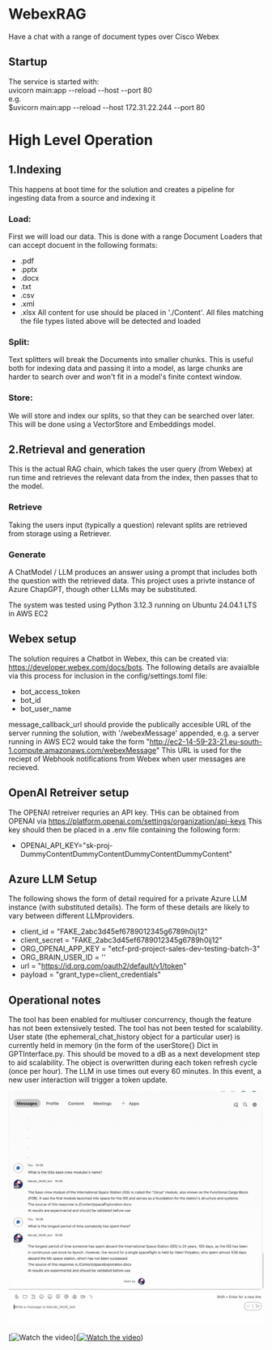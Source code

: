 # WebexRAG
Have a chat with a range of document types over Cisco Webex
## Startup
The service is started with:  
uvicorn main:app --reload --host <IP> --port 80  
e.g.  
$uvicorn main:app --reload --host 172.31.22.244 --port 80

# High Level Operation
## 1.Indexing 
This happens at boot time for the solution and creates a pipeline for ingesting data from a source and indexing it
### Load: 
First we will load our data. This is done with a range Document Loaders that can accept docuent in the following formats:
- .pdf
- .pptx
- .docx
- .txt
- .csv
- .xml
- .xlsx
All content for use should be placed in './Content'. All files matching the file types listed above will be detected and loaded
### Split: 
Text splitters will break the Documents into smaller chunks. This is useful both for indexing data and passing it into a model, as large chunks are harder to search over and won't fit in a model's finite context window.
### Store: 
We will store and index our splits, so that they can be searched over later. This will be done using a VectorStore and Embeddings model.

## 2.Retrieval and generation
This is the actual RAG chain, which takes the user query (from Webex) at run time and retrieves the relevant data from the index, then passes that to the model.
### Retrieve
Taking the users input (typically a question) relevant splits are retrieved from storage using a Retriever.
### Generate
A ChatModel / LLM produces an answer using a prompt that includes both the question with the retrieved data. This project uses a privte instance of Azure ChapGPT, though other LLMs may be substituted.

The system was tested using Python 3.12.3 running on Ubuntu 24.04.1 LTS in AWS EC2

## Webex setup
The solution requires a Chatbot in Webex, this can be created via: https://developer.webex.com/docs/bots. The following details are avaialble via this process for inclusion in the config/settings.toml file:

- bot_access_token       
- bot_id                   
- bot_user_name     

message_callback_url should provide the publically accesible URL of the server running the solution, with '/webexMessage' appended, e.g. a server running in AWS EC2 would take the form
"http://ec2-14-59-23-21.eu-south-1.compute.amazonaws.com/webexMessage"
This URL is used for the reciept of Webhook notifications from Webex when user messages are recieved.

## OpenAI Retreiver setup

The OPENAI retreiver requries an API key. THis can be obtained from OPENAI via https://platform.openai.com/settings/organization/api-keys
This key should then be placed in a .env file containing the following form:
- OPENAI_API_KEY="sk-proj-DummyContentDummyContentDummyContentDummyContent"

## Azure LLM Setup

The following shows the form of detail required for a private Azure LLM instance (with substituted details). The form of these details are likely to vary between different LLMproviders.

- client_id                   = "FAKE_2abc3d45ef6789012345g6789h0ij12"
- client_secret               = "FAKE_2abc3d45ef6789012345g6789h0ij12"
- ORG_OPENAI_APP_KEY 	        = "etcf-prd-project-sales-dev-testing-batch-3"
- ORG_BRAIN_USER_ID           = ''
- url                         = "https://id.org.com/oauth2/default/v1/token"
- payload                     = "grant_type=client_credentials"

## Operational notes

The tool has been enabled for multiuser concurrency, though the feature has not been extensively tested.
The tool has not been tested for scalability.
User state (the ephemeral_chat_history object for a particular user) is currently held in memory (in the form of the userStore{} Dict in GPTInterface.py. This should be moved to a dB as a next development step to aid scalability. The object is overwritten during each token refresh cycle (once per hour).
The LLM in use times out every 60 minutes. In this event, a new user interaction will trigger a token update.


[![Watch the video](Cover.png)](https://www.youtube.com/watch?v=5Ja8w9jyskc)

[![Watch the video](https://img.youtube.com/vi/T-D1KVIuvjA/maxresdefault.jpg)]([![Watch the video](https://img.youtube.com/vi/T-D1KVIuvjA/maxresdefault.jpg)](https://youtu.be/T-D1KVIuvjA))





